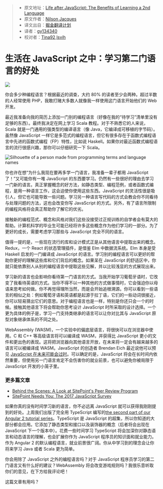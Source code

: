 > * 原文地址：[Life after JavaScript: The Benefits of Learning a 2nd Language](https://www.sitepoint.com/life-after-js-learning-2nd-language/)
> * 原文作者：[Nilson Jacques](https://www.sitepoint.com/author/njacques/)
> * 译文出自：[掘金翻译计划](https://github.com/xitu/gold-miner)
> * 译者：[gy134340](https://github.com/gy134340)
> * 校对者：[Tina92](https://github.com/Tina92),[lsvih](https://github.com/lsvih)


# 生活在 JavaScript 之中：学习第二门语言的好处 #

![](https://dab1nmslvvntp.cloudfront.net/wp-content/uploads/2017/03/1490154323ezgif.com-optimize.gif) 
	

	





	
	
你会多少种编程语言？根据最近的调查，大约 80% 的读者至少会两种。超过半数的人经常使用 PHP，我敢打赌大多数人就像我一样使用这门语言开始他们的 Web 开发。

最近我准备向我的简历上添加一门别的编程语言（好像在我的“待学习”清单里没有足够的东西）。最终我决定在网上学习 Scala 教程。对于不熟悉它的人来说，Scala 就是一门通用的强类型的编译语言（像 Java，它编译成可移植的字节码）。虽然像 JavaScript 一样它是多范式的编程语言，但它有很多存在于函数式编程语言中先进的函数式编程（FP）特性，比如说 Haskell。如果你对最近函数式编程语言的流行很感兴趣，那你可以仔细研究一下 Scala。

![Silhouette of a person made from programming terms and language names](https://dab1nmslvvntp.cloudfront.net/wp-content/uploads/2017/03/1490029714Fotolia_101549014_Subscription_Monthly_M-300x267.jpg)

你也许在想“为什么我现在要再多学一门语言，我准备一辈子都用 JavaScript 了！”又可能你有一堆 JavaScript 的东西要学习。仍然有一些很好的理由去学习一门新的语言。真正掌握概念的好方法，如静态类型、编程范例，或者函数式编程，是用一种语言工作，这会迫使你使用这些东西。JavaScript 的灵活性很是吸引人，但它也可能导致一些问题。学习另一种语言写代码的方式会教会你不同看待与处理问题的方法，这也会改变你写 JavaScript 的方式。另外，有了语言所限制的编程风格将会真正帮助你了解它的优劣。

接触新的编程范式、概念和风格对我们这些没接受过正规训练的自学者会有莫大的帮助。计算机科学的毕业生可能已经将许多这些概念作为他们学习的一部分。为了更好的成长，需要考虑学习那些与 JavaScript 完全不同的语言。

值得一提的是，一些现在流行的库和设计模式正是从其他语言中提取出来的概念。Redux，一个 React 的状态管理插件，是借鉴 Elm 中数据流系统。Elm 本身是受 Haskell 启发的一门编译成 JavaScript 的语言。学习别的编程语言可以更好的帮助你更好的理解这些库和它们背后的概念。如果呆在 JavaScript 的舒适区中，你就只能依靠别人从别的编程语言中提取这些见解，并以比较浅显的方式展现出来。

学习新的语言也会影响你看待第一门语言的方式。当我开始学习葡萄牙语时，它改变了我看待英语的方式。当你不得不以一种其他的方式做事情时，它会强迫你以母语来思考如何做。你不再觉得理所当然，而是会开始追根溯源。你可以看到一些语言的相似之处：例如葡萄牙语和英语都是起源于拉丁语，它们的一些动词很接近，你可以轻易猜出它们的意思。对于编程语言也是一样，特别是你还只会一个的时候。接触其他语言下将会帮助你思考设计 JavaScript 时所采取的设计选择。一个更为具体的例子是，学习一门支持类继承的语言可以让你对比其与 JavaScript 原型对象继承体系的不同之处。

WebAssembly (WASM)，一个实验中的偏底层语言，将很快可以在浏览器中使用。C 和 C++ 等高级语言将可以编译成 WASM，并获得比 JavaScript 更小的文件和更出色的表现。这将把浏览器向其他语言开放，在未来将一定会有越来越多的语言可以被编译成 WASM。JavaScript 的创造者 Brendan Eich 最近说他可以预见 [JavaScript 在未来可能会过时](http://www.infoworld.com/article/3175024/web-development/brendan-eich-tech-giants-could-botch-webassembly.html)。可以确定的是，JavaScript 将会在长时间内依然重要，但使用另一门语言肯定不会伤害你的就业前景，也可以避免你被局限于 JavaScript 开发的小笼子里。

### 更多篇文章 ###

* [Behind the Scenes: A Look at SitePoint's Peer Review Program](https://www.sitepoint.com/behind-the-scenes-sitepoints-peer-review-program/?utm_source=sitepoint&amp;utm_medium=relatedinline&amp;utm_term=&amp;utm_campaign=relatedauthor)
* [SitePoint Needs You: The 2017 JavaScript Survey](https://www.sitepoint.com/2017-javascript-survey/?utm_source=sitepoint&amp;utm_medium=relatedinline&amp;utm_term=&amp;utm_campaign=relatedauthor)

如果你真的没有时间学习新的语言，你不必远离 JavaScript 就可以获得我刚刚提到的好处。上周我们出版了完全用 TypeScript 编写的[the second part of our Angular 2 tutorial series](https://www.sitepoint.com/understanding-component-architecture-angular/)。TypeScript 是 JavaScript 的超集，所以你知道的大部分都会应用。它添加了静态类型和接口以及装饰器的概念（后者将会出现在 JavaScript 下一个版本中）。花费一些时间学习 TypeScript 将会加深你对静态语言和动态语言的理解，也会扩展你作为 JavaScript 程序员的知识面和就业能力。作为 Angular 2 的默认编程语言，就业前景很广阔。你从中学习到的理念会让你将来学习 Java 或者 Scala 更为简单。

你会用除了 JavaScript 之外的编程语言吗？对于 JavaScript 程序员学习的第二门语言又有什么好的建议？WebAssembly 将会改变游戏规则吗？我很乐意听取你们的意见，在下方给我评论吧！

这篇文章有用吗？
